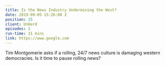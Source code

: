 ```yaml
---
title: Is the News Industry Undermining the West?
date: 2019-09-05 15:26:00 Z
position: 15
client: UnHerd
episodes: 1
run-time: 31 mins
link: https://www.google.com
---
```


Tim Montgomerie asks if a rolling, 24/7 news culture is damaging western democracies. Is it time to pause rolling news?